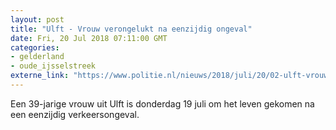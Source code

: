 ```yaml
---
layout: post
title: "Ulft - Vrouw verongelukt na eenzijdig ongeval"
date: Fri, 20 Jul 2018 07:11:00 GMT
categories: 
- gelderland 
- oude_ijsselstreek 
externe_link: "https://www.politie.nl/nieuws/2018/juli/20/02-ulft-vrouw-verongelukt-na-eenzijdig-ongeval.html"
---
```


Een 39-jarige vrouw uit Ulft is donderdag 19 juli om het leven gekomen na een eenzijdig verkeersongeval.
